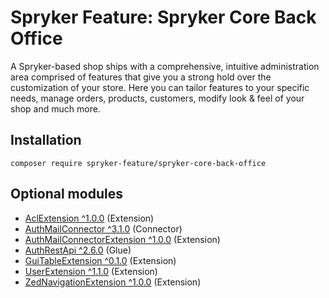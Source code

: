 # Spryker Feature: Spryker Core Back Office

A Spryker-based shop ships with a comprehensive, intuitive administration area comprised of features that give you a strong hold over the customization of your store. Here you can tailor features to your specific needs, manage orders, products, customers, modify look & feel of your shop and much more.

## Installation

```
composer require spryker-feature/spryker-core-back-office
```

## Optional modules
- [AclExtension ^1.0.0](https://github.com/spryker/acl-extension) (Extension)
- [AuthMailConnector ^3.1.0](https://github.com/spryker/auth-mail-connector) (Connector)
- [AuthMailConnectorExtension ^1.0.0](https://github.com/spryker/auth-mail-connector-extension) (Extension)
- [AuthRestApi ^2.6.0](https://github.com/spryker/auth-rest-api) (Glue)
- [GuiTableExtension ^0.1.0](https://github.com/spryker/gui-table-extension) (Extension)
- [UserExtension ^1.1.0](https://github.com/spryker/user-extension) (Extension)
- [ZedNavigationExtension ^1.0.0](https://github.com/spryker/zed-navigation-extension) (Extension)
